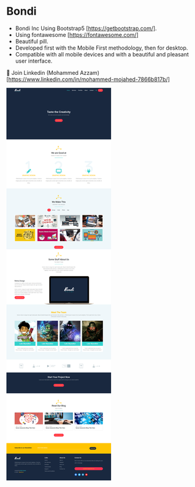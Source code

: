 # Bondi

- Bondi Inc Using Bootstrap5 [https://getbootstrap.com/].
- Using fontawesome [https://fontawesome.com/]
- Beautiful pill.
- Developed first with the Mobile First methodology, then for desktop.
- Compatible with all mobile devices and with a beautiful and pleasant user interface.

💙 Join Linkedin (Mohammed Azzam) [https://www.linkedin.com/in/mohammed-mojahed-7866b817b/]

![preview img](/preview.png)
